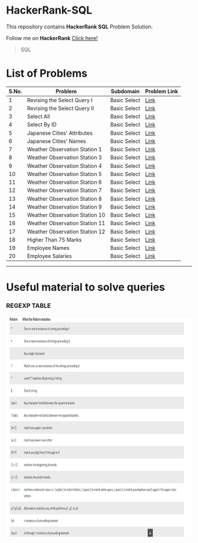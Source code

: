 # HackerRank-SQL
This repository contains **HackerRank SQL** Problem Solution.

Follow me on **HackerRank** [Click here!](https://www.hackerrank.com/arwazkhan189)

> SQL  <!--<code><img align="center" height='100' src='' alt="SQL"/></code>-->

# List of Problems

| S.No. |         Problem              | Subdomain    | Problem Link|
|-------| ---------------------------- | ------------ | ----------- |
| 1 | Revising the Select Query I  | Basic Select | [Link](https://www.hackerrank.com/challenges/revising-the-select-query/problem)|
| 2 | Revising the Select Query II  | Basic Select | [Link](https://www.hackerrank.com/challenges/revising-the-select-query-2/problem)|
| 3 | Select All  | Basic Select | [Link](https://www.hackerrank.com/challenges/select-all-sql/problem)|
| 4 | Select By ID | Basic Select | [Link](https://www.hackerrank.com/challenges/select-by-id/problem) |
| 5 | Japanese Cities' Attributes | Basic Select | [Link](https://www.hackerrank.com/challenges/japanese-cities-attributes/problem) |
| 6 | Japanese Cities' Names  | Basic Select | [Link](https://www.hackerrank.com/challenges/japanese-cities-name/problem) |
| 7 | Weather Observation Station 1  | Basic Select | [Link](https://www.hackerrank.com/challenges/weather-observation-station-1/problem) |
| 8 | Weather Observation Station 3  | Basic Select | [Link](https://www.hackerrank.com/challenges/weather-observation-station-3/problem) |
| 9 | Weather Observation Station 4  | Basic Select | [Link](https://www.hackerrank.com/challenges/weather-observation-station-4/problem) |
| 10 | Weather Observation Station 5  | Basic Select | [Link](https://www.hackerrank.com/challenges/weather-observation-station-5/problem) |
| 11 | Weather Observation Station 6  | Basic Select | [Link](https://www.hackerrank.com/challenges/weather-observation-station-6/problem) |
| 12 | Weather Observation Station 7  | Basic Select | [Link](https://www.hackerrank.com/challenges/weather-observation-station-7/problem) |
| 13 | Weather Observation Station 8  | Basic Select | [Link](https://www.hackerrank.com/challenges/weather-observation-station-8/problem) |
| 14 | Weather Observation Station 9  | Basic Select | [Link](https://www.hackerrank.com/challenges/weather-observation-station-9/problem) |
| 15 | Weather Observation Station 10  | Basic Select | [Link](https://www.hackerrank.com/challenges/weather-observation-station-10/problem) |
| 16 | Weather Observation Station 11  | Basic Select | [Link](https://www.hackerrank.com/challenges/weather-observation-station-11/problem) |
| 17 | Weather Observation Station 12  | Basic Select | [Link](https://www.hackerrank.com/challenges/weather-observation-station-12/problem) |
| 18 | Higher Than 75 Marks | Basic Select | [Link](https://www.hackerrank.com/challenges/more-than-75-marks/problem) |
| 19 | Employee Names | Basic Select | [Link](https://www.hackerrank.com/challenges/name-of-employees/problem) |
| 20 | Employee Salaries  | Basic Select | [Link](https://www.hackerrank.com/challenges/salary-of-employees/problem) |

---

# Useful material to solve queries

### REGEXP TABLE
<p align='center'>
 <img align='center' width='800' height='600' src='https://github.com/arwazkhan189/HackerRank-SQL/blob/main/Tables/regexp_sql.png' alt='regexp table'>
 
</p>
